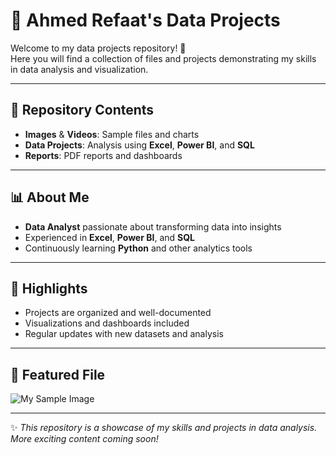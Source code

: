 # 🚀 Ahmed Refaat's Data Projects

Welcome to my data projects repository! 👋  
Here you will find a collection of files and projects demonstrating my skills in data analysis and visualization.

---

## 📂 Repository Contents
- **Images** & **Videos**: Sample files and charts  
- **Data Projects**: Analysis using **Excel**, **Power BI**, and **SQL**  
- **Reports**: PDF reports and dashboards  

---

## 📊 About Me
- **Data Analyst** passionate about transforming data into insights  
- Experienced in **Excel**, **Power BI**, and **SQL**  
- Continuously learning **Python** and other analytics tools  

---

## 🌟 Highlights
- Projects are organized and well-documented  
- Visualizations and dashboards included  
- Regular updates with new datasets and analysis  

---

## 📸 Featured File
![My Sample Image](your_image_filename.png)

---

✨ *This repository is a showcase of my skills and projects in data analysis. More exciting content coming soon!*

